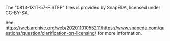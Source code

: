 The "0813-1X1T-57-F.STEP" files is provided by SnapEDA, licensed under CC-BY-SA.

See <https://web.archive.org/web/20201101055211/https://www.snapeda.com/questions/question/clarification-on-licensing/> for more information.
